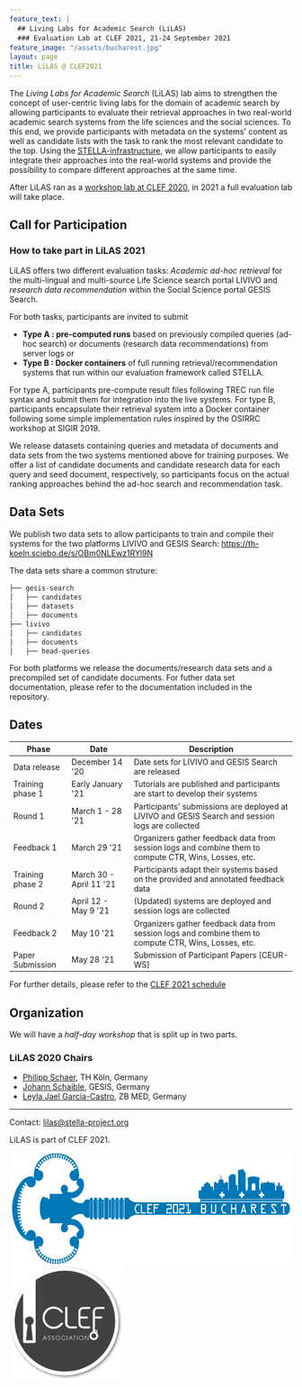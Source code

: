 ```yaml
---
feature_text: |
  ## Living Labs for Academic Search (LiLAS)
  ### Evaluation Lab at CLEF 2021, 21-24 September 2021
feature_image: "/assets/bucharest.jpg"
layout: page
title: LiLAS @ CLEF2021
---
```


The *Living Labs for Academic Search* (LiLAS) lab aims to strengthen the concept of user-centric living labs for the domain of academic search by allowing participants to evaluate their retrieval approaches in two real-world academic search systems from the life sciences and the social sciences.
To this end, we provide participants with metadata on the systems' content as well as candidate lists with the task to rank the most relevant candidate to the top. Using the [STELLA-infrastructure](http://www.stella-project.org), we allow participants to easily integrate their approaches into the real-world systems and provide the possibility to compare different approaches at the same time. 

After LiLAS ran as a [workshop lab at CLEF 2020](/2020), in 2021 a full evaluation lab will take place.


## Call for Participation

### How to take part in LiLAS 2021

LiLAS offers two different evaluation tasks: *Academic ad-hoc retrieval* for the multi-lingual and multi-source Life Science search portal LIVIVO and *research data recommendation* within the Social Science portal GESIS Search.

For both tasks, participants are invited to submit

- __Type A : pre-computed runs__ based on previously compiled queries (ad-hoc search) or documents (research data recommendations) from server logs or 
- __Type B : Docker containers__ of full running retrieval/recommendation systems that run within our evaluation framework called STELLA. 


For type A, participants pre-compute result files following TREC run file syntax and submit them for integration into the live systems. For type B, participants encapsulate their retrieval system into a Docker container following some simple implementation rules inspired by the OSIRRC workshop at SIGIR 2019. 

We release datasets containing queries and metadata of documents and data sets from the two systems mentioned above for training purposes. We offer a list of candidate documents and candidate research data for each query and seed document, respectively, so participants focus on the actual ranking approaches behind the ad-hoc search and recommendation task.

## Data Sets

We publish two data sets to allow participants to train and compile their systems for the two platforms LIVIVO and GESIS Search: https://th-koeln.sciebo.de/s/OBm0NLEwz1RYl9N

The data sets share a common struture:

```.
├── gesis-search
│   ├── candidates
│   ├── datasets
│   ├── documents
├── livivo
│   ├── candidates
│   ├── documents
│   ├── head-queries
```

For both platforms we release the documents/research data sets and a precompiled set of candidate documents. For futher data set documentation, please refer to the documentation included in the repository. 

## Dates

| Phase                | Date                    | Description   |
| -------------------- | ----------------------- | ------------- | 
| Data release         | December 14 '20         | Date sets for LIVIVO and GESIS Search are released   |
| Training phase 1     | Early January '21       | Tutorials are published and participants are start to develop their systems | 
| Round 1              | March 1 - 28 '21        | Participants' submissions are deployed at LIVIVO and GESIS Search and session logs are collected | 
| Feedback 1           | March 29 '21            | Organizers gather feedback data from session logs and combine them to compute CTR, Wins, Losses, etc. | 
| Training phase 2     | March 30 - April 11 '21 | Participants adapt their systems based on the provided and annotated feedback data | 
| Round 2              | April 12 - May 9 '21    | (Updated) systems are deployed and session logs are collected | 
| Feedback 2           | May 10 '21              | Organizers gather feedback data from session logs and combine them to compute CTR, Wins, Losses, etc. | 
| Paper Submission     | May 28 '21              | Submission of Participant Papers [CEUR-WS] | 

For further details, please refer to the [CLEF 2021 schedule](https://clef2021.clef-initiative.eu/index.php?page=Pages/schedule.html)


<!--
### Paper Submission Guidelines

Submissions must be as PDF, formatted in the style of the Springer Publications format for Lecture Notes in Computer Science (LNCS). For details on the LNCS style, see [Springer’s Author Instructions](https://www.springer.com/gp/computer-science/lncs/conference-proceedings-guidelines). Authors should use Springer’s proceedings templates, either for LaTeX or for Word, and are encouraged to include their ORCIDs in the papers. 

All submissions must be written in English and should be submitted electronically through the [conference submission system](https://www.easychair.org/conferences/?conf=clef2021).
-->

## Organization

We will have a *half-day workshop* that is split up in two parts. 


### LiLAS 2020 Chairs

- [Philipp Schaer](https://ir.web.th-koeln.de/people/philipp-schaer/), TH Köln, Germany
- [Johann Schaible](https://gesis.org/person/johann.schaible), GESIS, Germany
- [Leyla Jael Garcia-Castro](https://www.linkedin.com/in/leyla-jael-garcia-castro-85384a17/), ZB MED, Germany

<!--
### Program Committee 

- Krisztian Balog, University of Stavanger, Norway
- Joeran Beel, Trinity College Dublin, Ireland
- Birger Larsen, Aalborg University, Denmark
- Vivien Petras, Humboldt University, Germany
- Ansgar Scherp, Ulm University, Germany
- Philipp Mayr, GESIS, Germany
- Tommaso di Noia, Politecnico di Bari, Italy

-->

---

Contact: <lilas@stella-project.org>

LiLAS is part of CLEF 2021.

[<img src="/assets/clef2021_logo.png" height="200">](https://clef2021.clef-initiative.eu/)
[<img src="/assets/clef-association-logo.png" height="200">](https://www.clef-initiative.eu/)

